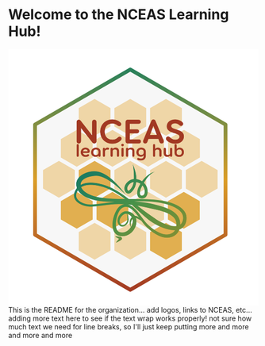 # Welcome to the NCEAS Learning Hub!

<p><img align="left" src="LearningHubHexSketch.png"> This is the README for the organization... add logos, links to NCEAS, etc... adding more text here to see if the text wrap works properly! not sure how much text we need for line breaks, so I'll just keep putting more and more and more and more
</p>

